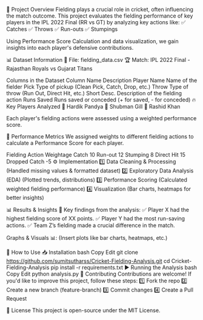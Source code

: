 🚀 Project Overview
Fielding plays a crucial role in cricket, often influencing the match outcome. This project evaluates the fielding performance of key players in the IPL 2022 Final (RR vs GT) by analyzing key actions like:
✅ Catches
✅ Throws
✅ Run-outs
✅ Stumpings

Using Performance Score Calculation and data visualization, we gain insights into each player's defensive contributions.

📊 Dataset Information
📁 File: fielding_data.csv
🏆 Match: IPL 2022 Final - Rajasthan Royals vs Gujarat Titans

Columns in the Dataset
Column Name	Description
Player Name	Name of the fielder
Pick	Type of pickup (Clean Pick, Catch, Drop, etc.)
Throw	Type of throw (Run Out, Direct Hit, etc.)
Short Desc.	Description of the fielding action
Runs Saved	Runs saved or conceded (+ for saved, - for conceded)
🔥 Key Players Analyzed
🎯 Hardik Pandya
🎯 Shubman Gill
🎯 Rashid Khan

Each player's fielding actions were assessed using a weighted performance score.

🎯 Performance Metrics
We assigned weights to different fielding actions to calculate a Performance Score for each player.

Fielding Action	Weightage
Catch	10
Run-out	12
Stumping	8
Direct Hit	15
Dropped Catch	-5
⚙️ Implementation
1️⃣ Data Cleaning & Processing (Handled missing values & formatted dataset)
2️⃣ Exploratory Data Analysis (EDA) (Plotted trends, distributions)
3️⃣ Performance Scoring (Calculated weighted fielding performance)
4️⃣ Visualization (Bar charts, heatmaps for better insights)

📊 Results & Insights
📌 Key findings from the analysis:
✅ Player X had the highest fielding score of XX points.
✅ Player Y had the most run-saving actions.
✅ Team Z’s fielding made a crucial difference in the match.

Graphs & Visuals 📊:
(Insert plots like bar charts, heatmaps, etc.)

🚀 How to Use
📥 Installation
bash
Copy
Edit
git clone https://github.com/sumitsutharss/Cricket-Fielding-Analysis.git
cd Cricket-Fielding-Analysis
pip install -r requirements.txt
▶️ Running the Analysis
bash
Copy
Edit
python analysis.py
🤝 Contributing
Contributions are welcome! If you'd like to improve this project, follow these steps:
1️⃣ Fork the repo
2️⃣ Create a new branch (feature-branch)
3️⃣ Commit changes
4️⃣ Create a Pull Request

📜 License
This project is open-source under the MIT License.
